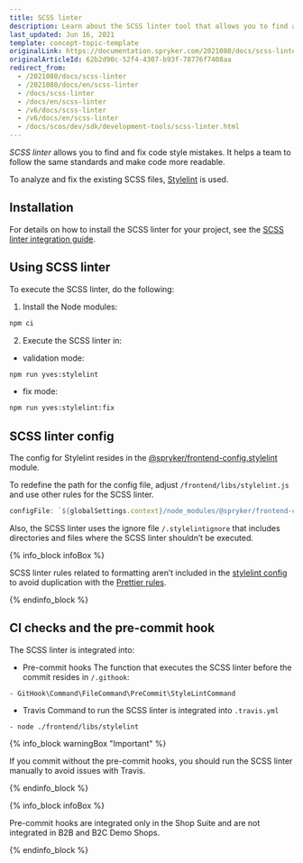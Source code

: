 ```yaml
---
title: SCSS linter
description: Learn about the SCSS linter tool that allows you to find and fix mistakes in the code style.
last_updated: Jun 16, 2021
template: concept-topic-template
originalLink: https://documentation.spryker.com/2021080/docs/scss-linter
originalArticleId: 62b2d90c-52f4-4307-b93f-78776f7408aa
redirect_from:
  - /2021080/docs/scss-linter
  - /2021080/docs/en/scss-linter
  - /docs/scss-linter
  - /docs/en/scss-linter
  - /v6/docs/scss-linter
  - /v6/docs/en/scss-linter
  - /docs/scos/dev/sdk/development-tools/scss-linter.html
---
```


*SCSS linter* allows you to find and fix code style mistakes. It helps a team to follow the same standards and make code more readable.

To analyze and fix the existing SCSS files, [Stylelint](https://stylelint.io/) is used.

## Installation

For details on how to install the SCSS linter for your project, see the [SCSS linter integration guide](/docs/scos/dev/technical-enhancement-integration-guides/integrating-development-tools/integrating-scss-linter.html).

## Using SCSS linter

To execute the SCSS linter, do the following:

1. Install the Node modules:

```bash
npm ci
```

2. Execute the SCSS linter in:

* validation mode:

```bash
npm run yves:stylelint
```

*  fix mode:

```bash
npm run yves:stylelint:fix
```

## SCSS linter config

The config for Stylelint resides in the [@spryker/frontend-config.stylelint](https://www.npmjs.com/package/@spryker/frontend-config.stylelint) module.

To redefine the path for the config file, adjust `/frontend/libs/stylelint.js`  and use other rules for the SCSS linter.

```js
configFile: `${globalSettings.context}/node_modules/@spryker/frontend-config.stylelint/.stylelintrc.json`,
```

Also, the SCSS linter uses the ignore file `/.stylelintignore` that includes directories and files where the SCSS linter shouldn’t be executed.

{% info_block infoBox %}

SCSS linter rules related to formatting aren’t included in the [stylelint config](https://www.npmjs.com/package/@spryker/frontend-config.stylelint) to avoid duplication with the [Prettier rules](https://www.npmjs.com/package/@spryker/frontend-config.prettier).

{% endinfo_block %}

## CI checks and the pre-commit hook

The SCSS linter is integrated into:

* Pre-commit hooks
The function that executes the SCSS linter before the commit resides in `/.githook`:

```
- GitHook\Command\FileCommand\PreCommit\StyleLintCommand
```

* Travis
Command to run the SCSS linter is integrated into `.travis.yml`

```
- node ./frontend/libs/stylelint
```

{% info_block warningBox "Important" %}

If you commit without the pre-commit hooks, you should run the SCSS linter manually to avoid issues with Travis.

{% endinfo_block %}

{% info_block infoBox %}

Pre-commit hooks are integrated only in the Shop Suite and are not integrated in B2B and B2C Demo Shops.

{% endinfo_block %}
